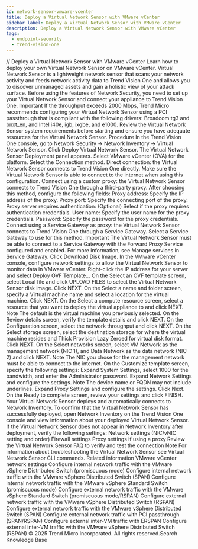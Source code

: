 ```yaml
---
id: network-sensor-vmware-vcenter
title: Deploy a Virtual Network Sensor with VMware vCenter
sidebar_label: Deploy a Virtual Network Sensor with VMware vCenter
description: Deploy a Virtual Network Sensor with VMware vCenter
tags:
  - endpoint-security
  - trend-vision-one
---
```


/*<![CDATA[*/ $('#title').html($('meta[name=map-description]').attr('content')); /*]]>*/ Deploy a Virtual Network Sensor with VMware vCenter Learn how to deploy your own Virtual Network Sensor on VMware vCenter. Virtual Network Sensor is a lightweight network sensor that scans your network activity and feeds network activity data to Trend Vision One and allows you to discover unmanaged assets and gain a holistic view of your attack surface. Before using the features of Network Security, you need to set up your Virtual Network Sensor and connect your appliance to Trend Vision One. Important If the throughput exceeds 2000 Mbps, Trend Micro recommends configuring your Virtual Network Sensor using a PCI passthrough that is compliant with the following drivers: Broadcom tg3 and bnxt_en, and Intel i40e, igb, ixgbe, and e1000. Review the Virtual Network Sensor system requirements before starting and ensure you have adequate resources for the Virtual Network Sensor. Procedure In the Trend Vision One console, go to Network Security → Network Inventory → Virtual Network Sensor. Click Deploy Virtual Network Sensor. The Virtual Network Sensor Deployment panel appears. Select VMware vCenter (OVA) for the platform. Select the Connection method. Direct connection: the Virtual Network Sensor connects to Trend Vision One directly. Make sure the Virtual Network Sensor is able to connect to the internet when using this configuration. Connect using a custom proxy: the Virtual Network Sensor connects to Trend Vision One through a third-party proxy. After choosing this method, configure the following fields: Proxy address: Specify the IP address of the proxy. Proxy port: Specify the connecting port of the proxy. Proxy server requires authentication: (Optional) Select if the proxy requires authentication credentials. User name: Specify the user name for the proxy credentials. Password: Specify the password for the proxy credentials. Connect using a Service Gateway as proxy: the Virtual Network Sensor connects to Trend Vision One through a Service Gateway. Select a Service Gateway to use for this method. Important The Virtual Network Sensor must be able to connect to a Service Gateway with the Forward Proxy Service configured and enabled. For more information, see Manage services in Service Gateway. Click Download Disk Image. In the VMware vCenter console, configure network settings to allow the Virtual Network Sensor to monitor data in VMware vCenter. Right-click the IP address for your server and select Deploy OVF Template... On the Select an OVF template screen, select Local file and click UPLOAD FILES to select the Virtual Network Sensor disk image. Click NEXT. On the Select a name and folder screen, specify a Virtual machine name and select a location for the virtual machine. Click NEXT. On the Select a compute resource screen, select a resource that you want to deploy the virtual appliance to and click NEXT. Note The default is the virtual machine you previously selected. On the Review details screen, verify the template details and click NEXT. On the Configuration screen, select the network throughput and click NEXT. On the Select storage screen, select the destination storage for where the virtual machine resides and Thick Provision Lazy Zeroed for virtual disk format. Click NEXT. On the Select networks screen, select VM Network as the management network (NIC 1), and Data Network as the data network (NIC 2) and click NEXT. Note The NIC you chose for the management network must be able to connect to the internet. On the Customize template screen, specify the following settings: Expand System Settings, select 1000 for the bandwidth, and enter the Administrator password. Expand Network Settings and configure the settings. Note The device name or FQDN may not include underlines. Expand Proxy Settings and configure the settings. Click Next. On the Ready to complete screen, review your settings and click FINISH. Your Virtual Network Sensor deploys and automatically connects to Network Inventory. To confirm that the Virtual Network Sensor has successfully deployed, open Network Inventory on the Trend Vision One console and view information about your deployed Virtual Network Sensor. If the Virtual Network Sensor does not appear in Network Inventory after deployment, verify the following settings: Network settings (NIC/vNIC setting and order) Firewall settings Proxy settings if using a proxy Review the Virtual Network Sensor FAQ to verify and test the connection Note For information about troubleshooting the Virtual Network Sensor see Virtual Network Sensor CLI commands. Related information VMware vCenter network settings Configure internal network traffic with the VMware vSphere Distributed Switch (promiscuous mode) Configure internal network traffic with the VMware vSphere Distributed Switch (SPAN) Configure internal network traffic with the VMware vSphere Standard Switch (promiscuous mode) Configure external network traffic with the VMware vSphere Standard Switch (promiscuous mode/RSPAN) Configure external network traffic with the VMware vSphere Distributed Switch (RSPAN) Configure external network traffic with the VMware vSphere Distributed Switch (SPAN) Configure external network traffic with PCI passthrough (SPAN/RSPAN) Configure external inter-VM traffic with ERSPAN Configure external inter-VM traffic with the VMware vSphere Distributed Switch (RSPAN) © 2025 Trend Micro Incorporated. All rights reserved.Search Knowledge Base